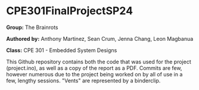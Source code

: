 # CPE301FinalProjectSP24

**Group:** The Brainrots


**Authored by:** Anthony Martinez, Sean Crum, Jenna Chang, Leon Magbanua

**Class:** CPE 301 - Embedded System Designs

This Github repository contains both the code that was used for the project (project.ino), as well as a copy of the report as a PDF. Commits are few, however numerous due to the project being worked on by all of use in a few, lengthy sessions. "Vents" are represented by a binderclip.